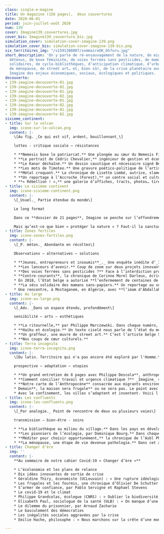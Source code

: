 ```yaml
---
class: single-e-magine
title: Un magazine (156 pages),  deux couvertures
date: 2020-06-01
period: juin-juillet-août 2020
num: 139
cover: Imagine139_couvertures.jpg
cover_bis: Imagine139_couverture_bis.jpg
simulation_cover: simulation-cover-imagine-139.png
simulation_cover_bis: simulation-cover-imagine-139-bis.png
six_territoires_img: "/v1591308007/sommaireOK_bh7uru.jpg"
short_description: 'On y parle de ré-ensauvagement de la nature, de migrants illégalement
  détenus, de boxe féministe, de voies ferrées sans pesticides, de mamans sans-papiers
  solidaires, de cyclo-bibliothèques, d’anticipation climatique, d’urbanisme tactique,
  de ménopause, de street art… et, bien sûr, de la crise planétaire avec une lecture
  Imagine des enjeux économiques, sociaux, écologiques et politiques.  '
decouverte:
- 139-imagine-decouverte-01.jpg
- 139-imagine-decouverte-02.jpg
- 139-imagine-decouverte-01.jpg
- 139-imagine-decouverte-02.jpg
- 139-imagine-decouverte-01.jpg
- 139-imagine-decouverte-02.jpg
- 139-imagine-decouverte-01.jpg
- 139-imagine-decouverte-02.jpg
sixieme_continent:
- title: Sur le volcan
  img: icone-sur-le-volcan.png
  content: |-
    \[Au fig. _Ce qui est vif, ardent, bouillonnant_\]

    luttes - critique sociale – résistances

    * **Nemesis boxe le patriarcat.** Une plongée au cœur du Nemesis Fighting Club à Anderlecht, un club de boxe auto-géré, féministe, antifasciste et libertaire qui fait voler le patriarcat et toutes les formes de discriminations en éclats.
    * **Le portrait de Cédric Chevalier,** ingénieur de gestion et économiste, co-auteur de _Déclarons l’Etat d’urgence écologique_, un fonctionnaire qui ne manque ni d’idées ni d’audace pour lutter contre les dérèglements climatiques.
    * **Le Kanar déchaîné.** Un dessin caustique et nécessaire signé Bernard Querton, alias Kanar.
    * **Les mots de Timoteo.** Une gravure poético-politique de l’artiste Timoteo.
    * **Métal croquant.** La chronique de Lisette Lombé, autrice, slameuse, collagiste, militante pour les droits des femmes.
    * **Un reportage à l’Accroche (Forest),** un centre social et culturel temporaire artistique et punk.
    * **« Rébellion ! »,** une galerie d’affiches, tracts, photos… tirées du livre « Rébellion ! » (Actes Sud), qui retrace une série de combats du 16ème siècle à nos jours.
- title: Le sixième continent
  img: icone-sixieme-continent.png
  content: |-
    \[_Usuel._ Partie étendue du monde\]

    Le long format

    Dans ce **dossier de 21 pages**, Imagine se penche sur l’effondrement des écosystèmes et l’extinction des espèces animales et végétales. Face au déclin en cours, il est urgent que la nature retrouve ses droits, avec et sans l’homme.

    Mais qu’est-ce que bien « protéger la nature » ? Faut-il la sanctuariser ? La ré-ensauvager ? Lui permettre de mieux cohabiter avec l’homme ? Notre magazine vous propose un « retour à la nature » avec un reportage au sein de la réserve de Faia Brava au Portugal, une mise en perspective de la notion de « biodiversité », l’interview de l’historien Guillaume Blanc auteur de _L’invention du colonialisme vert_ (Flammarion), la présentation du réseau Rewilding Europe, un focus sur Rewild, l’anti-zoo made in France… Un dossier inédit pour mieux comprendre et apprécier la part sauvage du monde.
- title: Zones fertiles
  img: icone-zones-fertiles.png
  content: |-
    \[_P. méton._ Abondante en récoltes\]

    Observations – alternatives – solutions

    * **Jeunes, entrepreneurs et insoumis**_._ Une enquête inédite d’_Imagine_ (8 pages) sur ces diplômés de grandes écoles de commerce, d’ingénieur ou d’économie en quête de sens et d’utilité qui tournent (en partie) le dos au vieux monde du travail.
    * **Les lanceurs d’avenir.** Coup de zoom sur deux projets innovants et durables : Commown et Energies citoyennes.
    * **Des voies ferrées sans pesticides ?** Face à l’interdiction programmée du glyphosate les compagnies ferroviaires doivent trouver des alternatives pour nettoyer leurs voies et assurer la sécurité, mais à quel prix ?
    * **Contre-courants**, la chronique de Corinne Morel Darleux, écrivaine, militante écosocialiste, autrice de _Plutôt couler en beauté que flotter sans grâce_ (Liberta).
    * En 2018, l’Etat belge a autorisé **l’enfermement de centaines de migrants de transit**. Imagine a enquêté sur ces détentions illégales et arbitraires.
    * **La sécu solidaire des mamans sans-papiers.** Un reportage au sein d’une occupation liégeoise où un groupe de femmes en situation précaire ont inventé
    * Une rencontre, à Mostaganem, en Algérie, avec **l’imam d'Abdallah Medjedded et ses prêches écologiques.**
- title: Au large
  img: icone-au-large.png
  content: |-
    \[_Adv. _Dans un espace étendu, profondément\]

    sensibilité – arts – esthétiques

    * **La ritournelle,** par Philippe Marczewski. Dans chaque numéro, l’écrivain et Finaliste du Prix Rossel 2019 nous propose un exercice de « psychogéographie minuscule »
    * **Haïku et écologie.** Un texte ciselé nous parle de l’état du monde
    * **Un graffeur, une œuvre de street art.** C’est l’artiste belge Spear qui ouvre la galerie Imagine.
    * **Nos coups de cœur culturels.**
- title: Terra incognita
  img: icone-terra-incognita.png
  content: |-
    \[Du latin. Territoire qui n'a pas encore été exploré par l'Homme.\]

    prospective – adaptation – utopies

    * **Un grand entretien de 8 pages avec Philippe Descola**, anthropologue, successeur de Claude Lévi-Strauss au Collège de France, autour de la passionnante relation entre humains et non-humains.
    * **Comment concilier travail et urgence climatique ?** _Imagine_ s’est penché sur le dernier rapport de l’Organisation internationale du travail qui s’inquiète de l’augmentation du _« stress thermique »_ sur la santé des travailleurs et prédit, à l’horizon 2030, la suppression de 80 millions d’emploi dans le monde.
    * **Notre carte de l’Anthropocène** consacrée aux migrants environnementaux
    * Demain**, la maison sera frugale** ou ne sera pas. Le point avec Alain Bornarel, à l’initiative du Manifeste pour une frugalité heureuse et créative dans l’architecture et l’aménagement des territoires urbains et ruraux.
    * Avec le confinement, les villes s’adaptent et inventent. Voici l’arrivée de **l’urbanisme tactique.**
- title: Les confluents
  img: icone-les-confluents.png
  content: |-
    \[_Par analogie._ Point de rencontre de deux ou plusieurs voies\]

    transmission – bien-être - soins

    * **La bibliothèque au milieu du village.** Dans les pays en développement l’accès la lecture publique reste très problématique. Pour lutter contre l’illettrisme, des bibliothèques se développent sous des formes diverses : permanentes, itinéraires, numériques…
    * **Les pionniers de l’écologie, par Dominique Bourg.** Dans chaque numéro, le philosophe nous replonge dans l’œuvre d’une figure marquante. C’est la biologiste Rachel Carson (_Printemps silencieux_, 1962) qui ouvre la série.
    * **Méditer pour choisir opportunément,** la chronique de l’Asbl Philocité qui, dans cet épisode, nous apporte des outils philosophiques pour entretenir une bonne hygiène de vie.
    * **La ménopause, une étape de vie devenue pathologie.** Dans cet article sans tabou, on y montre comment cette évolution naturelle dans la vie des femmes est aussi une construction sociale et culturelle.
- title: Changer d’ère
  img: ''
  content: |-
    **Au sommaire de notre cahier Covid-19 « Changer d’ère »**

    * L’écolonomie et les plans de relance
    * Dix idées innovantes de sortie de crise
    * Géraldine Thiry, économiste (UCLouvain) : « Une rupture idéologique est indispensable »
    * Les frugales et les fourmis, une chronique d’Olivier De Schutter
    * S’armer de confiance, par Pablo Servigne et Raphael Stevens
    * Le covid-19 et le climat
    * Philippe Grandcolas, écologue (CNRS) : « Oublier la biodiversité, c’est commettre une erreur fondamentale »
    * Elisabeth Paul, sociologue de la santé (ULB) : « On manque d’une approche holistique »
    * Le dilemme du prisonnier, par Arnaud Zacharie
    * Le basculement des démocraties
    * Les inégalités sociales aggravées par la crise
    * Emilie Hache, philosophe : « Nous marchons sur la crête d’une montagne »

---
```

